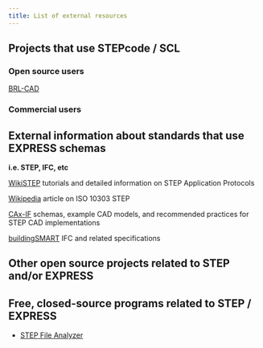 ```yaml
---
title: List of external resources
---
```


Projects that use STEPcode / SCL
--------------------------------

### Open source users

[BRL-CAD](http://brlcad.org)

### Commercial users

External information about standards that use EXPRESS schemas
-------------------------------------------------------------

**i.e. STEP, IFC, etc**

[WikiSTEP](http://wikistep.org/index.php/Main_Page) tutorials and
detailed information on STEP Application Protocols

[Wikipedia](http://en.wikipedia.org/wiki/ISO_10303) article on ISO 10303
STEP

[CAx-IF](http://www.cax-if.org) schemas, example CAD models, and
recommended practices for STEP CAD implementations

[buildingSMART](http://www.buildingsmart-tech.org/) IFC and related
specifications

Other open source projects related to STEP and/or EXPRESS
---------------------------------------------------------

Free, closed-source programs related to STEP / EXPRESS
------------------------------------------------------

-   [STEP File
    Analyzer](http://ciks.cbt.nist.gov/cgi-bin/ctv/sfa_request.cgi)

